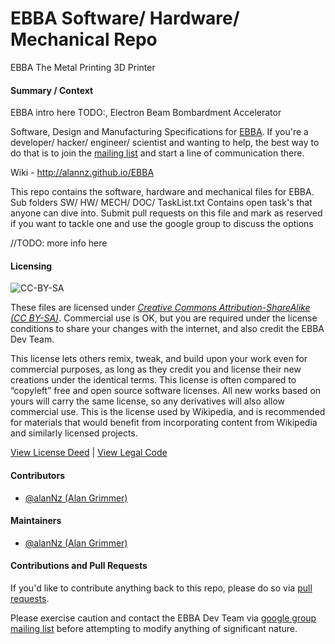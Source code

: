 # EBBA Software/ Hardware/ Mechanical Repo
EBBA The Metal Printing 3D Printer


#### Summary / Context

EBBA intro here TODO:, Electron Beam Bombardment Accelerator 

Software, Design and Manufacturing Specifications for [EBBA](www.todo.com).  If you're a developer/ hacker/ engineer/ scientist and wanting to help, the best way to do that is to join the [mailing list](https://groups.google.com/forum/#!forum/EBBA) and start a line of communication there.  

Wiki - http://alannz.github.io/EBBA

This repo contains the software, hardware and mechanical files for EBBA.
Sub folders
SW/
HW/
MECH/
DOC/
TaskList.txt Contains open task's that anyone can dive into. Submit pull requests on this file and mark as reserved if you want to tackle one and use the google group to discuss the options

//TODO: more info here

#### Licensing

![CC-BY-SA](http://upload.wikimedia.org/wikipedia/commons/thumb/d/d0/CC-BY-SA_icon.svg/320px-CC-BY-SA_icon.svg.png)

These files are licensed under [*Creative Commons Attribution-ShareAlike (CC BY-SA)*](https://creativecommons.org/licenses/by-sa/4.0/legalcode).  Commercial use is OK, but you are required under the license conditions to share your changes with the internet, and also credit the EBBA Dev Team.


This license lets others remix, tweak, and build upon your work even for commercial purposes, as long as they credit you and license their new creations under the identical terms. This license is often compared to “copyleft” free and open source software licenses. All new works based on yours will carry the same license, so any derivatives will also allow commercial use. This is the license used by Wikipedia, and is recommended for materials that would benefit from incorporating content from Wikipedia and similarly licensed projects. 

[View License Deed](http://creativecommons.org/licenses/by-sa/4.0/) | [View Legal Code](https://creativecommons.org/licenses/by-sa/4.0/legalcode)

#### Contributors
* [@alanNz (Alan Grimmer)](https://github.com/alanNz/)

#### Maintainers
* [@alanNz (Alan Grimmer)](https://github.com/alanNz/)

#### Contributions and Pull Requests

If you'd like to contribute anything back to this repo, please do so via [pull requests](https://help.github.com/articles/using-pull-requests).  

Please exercise caution and contact the EBBA Dev Team via [google group mailing list](https://groups.google.com/forum/#!forum/EBBA) before attempting to modify anything of significant nature.
